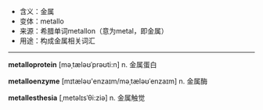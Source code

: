 - <span class="definition">含义：金属</span>
- <span class="definition">变体：metallo</span>
- <span class="definition">来源：希腊单词metallon（意为metal，即金属）</span>
- <span class="definition">用途：构成金属相关词汇</span>

---

<span class="vocabulary">**metalloprotein**</span> [məˌtæləʊˈprəʊti:n] n. 金属蛋白

<span class="vocabulary">**metalloenzyme**</span> [mɪtæləʊ'enzaɪm/məˌtæləʊˈenzaɪm] n. 金属酶

<span class="vocabulary">**metallesthesia**</span> [ˌmetəlɪsˈθi:ziə] n. 金属触觉

